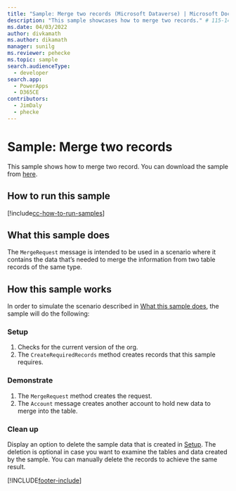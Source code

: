 ```yaml
---
title: "Sample: Merge two records (Microsoft Dataverse) | Microsoft Docs" # Intent and product brand in a unique string of 43-59 chars including spaces
description: "This sample showcases how to merge two records." # 115-145 characters including spaces. This abstract displays in the search result.
ms.date: 04/03/2022
author: divkamath
ms.author: dikamath
manager: sunilg
ms.reviewer: pehecke
ms.topic: sample
search.audienceType:
  - developer
search.app:
  - PowerApps
  - D365CE
contributors:
  - JimDaly
  - phecke
---
```


# Sample: Merge two records

This sample shows how to merge two record. You can download the sample from [here](https://github.com/microsoft/PowerApps-Samples/tree/master/dataverse/orgsvc/C%23/MergeTwoRecords).

## How to run this sample

[!include[cc-how-to-run-samples](../../includes/cc-how-to-run-samples.md)]

## What this sample does

The `MergeRequest` message is intended to be used in a scenario where it contains the data that’s needed to merge the information from two table records of the same type.

## How this sample works

In order to simulate the scenario described in [What this sample does](#what-this-sample-does), the sample will do the following:

### Setup

1. Checks for the current version of the org.
2. The `CreateRequiredRecords` method creates records that this sample requires.

### Demonstrate

1. The `MergeRequest` method creates the request.
2. The `Account` message creates another account to hold new data to merge into the table.

### Clean up

Display an option to delete the sample data that is created in [Setup](#setup). The deletion is optional in case you want to examine the tables and data created by the sample. You can manually delete the records to achieve the same result.

[!INCLUDE[footer-include](../../../../includes/footer-banner.md)]
